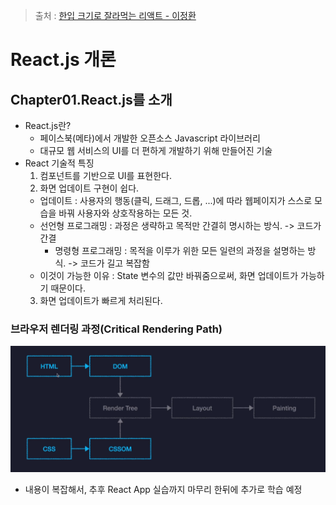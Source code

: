 > 출처 : [한입 크기로 잘라먹는 리액트 - 이정환](https://www.inflearn.com/course/%ED%95%9C%EC%9E%85-%EB%A6%AC%EC%95%A1%ED%8A%B8/dashboard)

# React.js 개론

## Chapter01.React.js를 소개

- React.js란?
  - 페이스북(메타)에서 개발한 오픈소스 Javascript 라이브러리
  - 대규모 웹 서비스의 UI를 더 편하게 개발하기 위해 만들어진 기술
- React 기술적 특징
  1. 컴포넌트를 기반으로 UI를 표현한다.
  2. 화면 업데이트 구현이 쉽다.
  - 업데이트 : 사용자의 행동(클릭, 드래그, 드롭, ...)에 따라 웹페이지가 스스로 모습을 바꿔 사용자와 상호작용하는 모든 것.
  - 선언형 프로그래밍 : 과정은 생략하고 목적만 간결히 명시하는 방식. -> 코드가 간결
    - 명령형 프로그래밍 : 목적을 이루가 위한 모든 일련의 과정을 설명하는 방식. -> 코드가 길고 복잡함
  - 이것이 가능한 이유 : State 변수의 값만 바꿔줌으로써, 화면 업데이트가 가능하기 때문이다.
  3. 화면 업데이트가 빠르게 처리된다.

### 브라우저 렌더링 과정(Critical Rendering Path)

![alt text](image.png)

- 내용이 복잡해서, 추후 React App 실습까지 마무리 한뒤에 추가로 학습 예정
